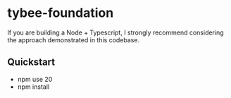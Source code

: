 # tybee-foundation

If you are building a Node + Typescript, I strongly recommend considering the approach demonstrated in this codebase.

## Quickstart
* npm use 20
* npm install
